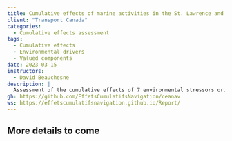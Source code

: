 ```yaml
---
title: Cumulative effects of marine activities in the St. Lawrence and Saguenay Rivers
client: "Transport Canada"
categories: 
  - Cumulative effects assessment
tags: 
  - Cumulative effects
  - Environmental drivers
  - Valued components
date: 2023-03-15
instructors:
  - David Beauchesne
description: | 
  Assessment of the cumulative effects of 7 environmental stressors originating from marine vessel activities on the bank integrity, habitats, marine mammals and areas of cultural, heritage and archeological interest in the St. Lawrence and Saguenay rivers.
gh: https://github.com/EffetsCumulatifsNavigation/ceanav
ws: https://effetscumulatifsnavigation.github.io/Report/
---
```



## More details to come

